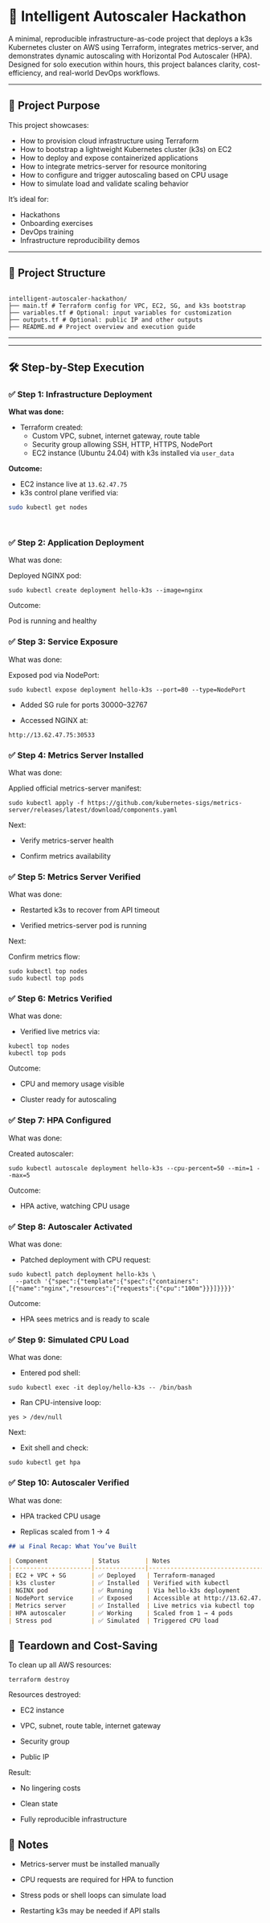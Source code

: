 # 🚀 Intelligent Autoscaler Hackathon

A minimal, reproducible infrastructure-as-code project that deploys a k3s Kubernetes cluster on AWS using Terraform, integrates metrics-server, and demonstrates dynamic autoscaling with Horizontal Pod Autoscaler (HPA). Designed for solo execution within hours, this project balances clarity, cost-efficiency, and real-world DevOps workflows.

---

## 🎯 Project Purpose

This project showcases:

- How to provision cloud infrastructure using Terraform  
- How to bootstrap a lightweight Kubernetes cluster (k3s) on EC2  
- How to deploy and expose containerized applications  
- How to integrate metrics-server for resource monitoring  
- How to configure and trigger autoscaling based on CPU usage  
- How to simulate load and validate scaling behavior  

It’s ideal for:

- Hackathons  
- Onboarding exercises  
- DevOps training  
- Infrastructure reproducibility demos  

---

## 📁 Project Structure



```plaintext

intelligent-autoscaler-hackathon/ 
├── main.tf # Terraform config for VPC, EC2, SG, and k3s bootstrap 
├── variables.tf # Optional: input variables for customization 
├── outputs.tf # Optional: public IP and other outputs 
├── README.md # Project overview and execution guide

```

---


---

## 🛠️ Step-by-Step Execution

### ✅ Step 1: Infrastructure Deployment

**What was done:**

- Terraform created:
  - Custom VPC, subnet, internet gateway, route table
  - Security group allowing SSH, HTTP, HTTPS, NodePort
  - EC2 instance (Ubuntu 24.04) with k3s installed via `user_data`

**Outcome:**

- EC2 instance live at `13.62.47.75`
- k3s control plane verified via:

```bash
sudo kubectl get nodes

  
 ```
 
### ✅ Step 2: Application Deployment
What was done:

Deployed NGINX pod:

```
sudo kubectl create deployment hello-k3s --image=nginx
```

Outcome:

Pod is running and healthy

### ✅ Step 3: Service Exposure
What was done:

Exposed pod via NodePort:

```
sudo kubectl expose deployment hello-k3s --port=80 --type=NodePort
```
- Added SG rule for ports 30000–32767

- Accessed NGINX at:

```
http://13.62.47.75:30533
```

### ✅ Step 4: Metrics Server Installed
What was done:

Applied official metrics-server manifest:

```
sudo kubectl apply -f https://github.com/kubernetes-sigs/metrics-server/releases/latest/download/components.yaml
```

Next:

- Verify metrics-server health

- Confirm metrics availability

### ✅ Step 5: Metrics Server Verified
What was done:

- Restarted k3s to recover from API timeout

- Verified metrics-server pod is running

Next:

Confirm metrics flow:

```
sudo kubectl top nodes
sudo kubectl top pods
```

### ✅ Step 6: Metrics Verified
What was done:

- Verified live metrics via:

```
kubectl top nodes
kubectl top pods
```

Outcome:

- CPU and memory usage visible

- Cluster ready for autoscaling

### ✅ Step 7: HPA Configured
What was done:

Created autoscaler:

```
sudo kubectl autoscale deployment hello-k3s --cpu-percent=50 --min=1 --max=5
```

Outcome:

- HPA active, watching CPU usage

### ✅ Step 8: Autoscaler Activated
What was done:

- Patched deployment with CPU request:

```
sudo kubectl patch deployment hello-k3s \
  --patch '{"spec":{"template":{"spec":{"containers":[{"name":"nginx","resources":{"requests":{"cpu":"100m"}}}]}}}}'
  ```
  
Outcome:

- HPA sees metrics and is ready to scale

### ✅ Step 9: Simulated CPU Load
What was done:

- Entered pod shell:

```
sudo kubectl exec -it deploy/hello-k3s -- /bin/bash
```

- Ran CPU-intensive loop:

```
yes > /dev/null
```

Next:

- Exit shell and check:

```
sudo kubectl get hpa
```

### ✅ Step 10: Autoscaler Verified
What was done:

- HPA tracked CPU usage

- Replicas scaled from 1 → 4

```markdown
## 📊 Final Recap: What You’ve Built

| Component            | Status       | Notes                          |
|----------------------|--------------|--------------------------------|
| EC2 + VPC + SG       | ✅ Deployed   | Terraform-managed              |
| k3s cluster          | ✅ Installed  | Verified with kubectl          |
| NGINX pod            | ✅ Running    | Via hello-k3s deployment       |
| NodePort service     | ✅ Exposed    | Accessible at http://13.62.47.75:30533 |
| Metrics server       | ✅ Installed  | Live metrics via kubectl top   |
| HPA autoscaler       | ✅ Working    | Scaled from 1 → 4 pods         |
| Stress pod           | ✅ Simulated  | Triggered CPU load             |
```

## 🧹 Teardown and Cost-Saving
To clean up all AWS resources:

```
terraform destroy

```
Resources destroyed:

- EC2 instance

- VPC, subnet, route table, internet gateway

- Security group

- Public IP

Result:

- No lingering costs

- Clean state

- Fully reproducible infrastructure

## 🧠 Notes
- Metrics-server must be installed manually

- CPU requests are required for HPA to function

- Stress pods or shell loops can simulate load

- Restarting k3s may be needed if API stalls

 